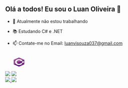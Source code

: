 ## Olá a todos! Eu sou o Luan Oliveira 👋

- 🔭 Atualmente não estou trabalhando
- 📚 Estudando C# e .NET
- 📫 Contate-me no Email: luanvisouza037@gmail.com

  <div style="display: inline_block"><br>
  <img align="center" alt="Rafa-Csharp" height="30" width="40" src="https://raw.githubusercontent.com/devicons/devicon/master/icons/csharp/csharp-original.svg">
</div>
  
  
 
<div> 
  <a href="https://www.instagram.com/dev.luancs?igsh=djhta2N1ZmwwaW5o" target="_blank"><img src="https://img.shields.io/badge/-Instagram-%23E4405F?style=for-the-badge&logo=instagram&logoColor=white" target="_blank"></a>
  <a href="https://www.linkedin.com/in/luanoliveirasouza/" target="_blank"><img src="https://img.shields.io/badge/-LinkedIn-%230077B5?style=for-the-badge&logo=linkedin&logoColor=white" target="_blank"></a> 
</div>

<div>
  <a href="https://github.com/luanovsouza">
  <img height="180em" src="https://github-readme-stats.vercel.app/api?username=luanovsouza&show_icons=true&theme=dracula&rank_icon=github"/>
  <img height="180em" src="https://github-readme-stats.vercel.app/api/top-langs/?username=luanovsouza&layout=compact&theme=dracula"/>
  
</div>
  
